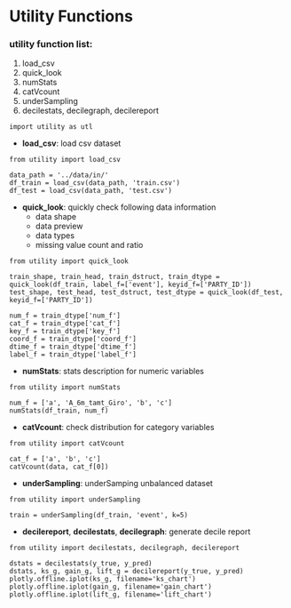 # Utility Functions 

### utility function list:
1. load_csv
2. quick_look
3. numStats
4. catVcount
5. underSampling
6. decilestats, decilegraph, decilereport

```
import utility as utl
```

+ **load_csv**: load csv dataset
```
from utility import load_csv

data_path = '../data/in/'
df_train = load_csv(data_path, 'train.csv')
df_test = load_csv(data_path, 'test.csv')
```
+ **quick_look**: quickly check following data information 
  + data shape
  + data preview
  + data types
  + missing value count and ratio
```
from utility import quick_look

train_shape, train_head, train_dstruct, train_dtype = quick_look(df_train, label_f=['event'], keyid_f=['PARTY_ID'])
test_shape, test_head, test_dstruct, test_dtype = quick_look(df_test, keyid_f=['PARTY_ID'])

num_f = train_dtype['num_f']
cat_f = train_dtype['cat_f']
key_f = train_dtype['key_f']
coord_f = train_dtype['coord_f']
dtime_f = train_dtype['dtime_f']
label_f = train_dtype['label_f']
```
+ **numStats**: stats description for numeric variables
```
from utility import numStats

num_f = ['a', 'A_6m_tamt_Giro', 'b', 'c']
numStats(df_train, num_f)
```
   
+ **catVcount**: check distribution for category variables 
```
from utility import catVcount

cat_f = ['a', 'b', 'c']
catVcount(data, cat_f[0])
```
+ **underSampling**: underSamping unbalanced dataset
```
from utility import underSampling

train = underSampling(df_train, 'event', k=5)
```
+ **decilereport**, **decilestats**, **decilegraph**: generate decile report
```
from utility import decilestats, decilegraph, decilereport

dstats = decilestats(y_true, y_pred)
dstats, ks_g, gain_g, lift_g = decilereport(y_true, y_pred)
plotly.offline.iplot(ks_g, filename='ks_chart')
plotly.offline.iplot(gain_g, filename='gain_chart')
plotly.offline.iplot(lift_g, filename='lift_chart')
```
